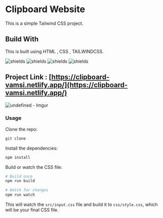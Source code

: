 # Clipboard Website

This is a simple Tailwind CSS project.

## Build With 
This is built using HTML , CSS , TAILWINDCSS.

![shields](https://img.shields.io/badge/HTML5-E34F26?style=for-the-badge&logo=html5&logoColor=white)
![shields](https://img.shields.io/badge/CSS-239120?&style=for-the-badge&logo=css3&logoColor=white)
![shields](https://img.shields.io/badge/Tailwind_CSS-38B2AC?style=for-the-badge&logo=tailwind-css&logoColor=white)
![shields](https://img.shields.io/badge/Netlify-00C7B7?style=for-the-badge&logo=netlify&logoColor=white)


## Project Link : [https://clipboard-vamsi.netlify.app/](https://clipboard-vamsi.netlify.app/)
![undefined - Imgur](https://github.com/user-attachments/assets/58a692d6-5c79-42f1-ae65-61890dcc0f9c)

### Usage

Clone the repo:

```bash
git clone
```

Install the dependencies:

```bash
npm install
```

Build or watch the CSS file:

```bash
# Build once
npm run build

# Watch for changes
npm run watch
```

This will watch the `src/input.css` file and build it to `css/style.css`, which will be your final CSS file.
